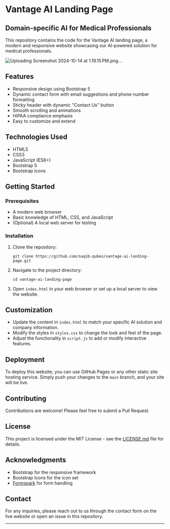 # Vantage AI Landing Page

## Domain-specific AI for Medical Professionals

This repository contains the code for the Vantage AI landing page, a modern and responsive website showcasing our AI-powered solution for medical professionals.

![Uploading Screenshot 2024-10-14 at 1.19.15 PM.png…]()


## Features

- Responsive design using Bootstrap 5
- Dynamic contact form with email suggestions and phone number formatting
- Sticky header with dynamic "Contact Us" button
- Smooth scrolling and animations
- HIPAA compliance emphasis
- Easy to customize and extend

## Technologies Used

- HTML5
- CSS3
- JavaScript (ES6+)
- Bootstrap 5
- Bootstrap Icons

## Getting Started

### Prerequisites

- A modern web browser
- Basic knowledge of HTML, CSS, and JavaScript
- (Optional) A local web server for testing

### Installation

1. Clone the repository:
   ```
   git clone https://github.com/saqib-qubex/vantage-ai-landing-page.git
   ```

2. Navigate to the project directory:
   ```
   cd vantage-ai-landing-page
   ```

3. Open `index.html` in your web browser or set up a local server to view the website.

## Customization

- Update the content in `index.html` to match your specific AI solution and company information.
- Modify the styles in `styles.css` to change the look and feel of the page.
- Adjust the functionality in `script.js` to add or modify interactive features.

## Deployment

To deploy this website, you can use GitHub Pages or any other static site hosting service. Simply push your changes to the `main` branch, and your site will be live.

## Contributing

Contributions are welcome! Please feel free to submit a Pull Request.

## License

This project is licensed under the MIT License - see the [LICENSE.md](LICENSE.md) file for details.

## Acknowledgments

- Bootstrap for the responsive framework
- Bootstrap Icons for the icon set
- [Formspark](https://formspark.io/) for form handling

## Contact

For any inquiries, please reach out to us through the contact form on the live website or open an issue in this repository.

---
